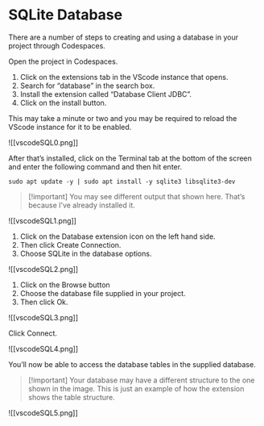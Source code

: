 # SQLite Database

There are a number of steps to creating and using a database in your project through Codespaces.

Open the project in Codespaces.

1. Click on the extensions tab in the VScode instance that opens.
2. Search for “database” in the search box.
3. Install the extension called “Database Client JDBC”.
4. Click on the install button.

This may take a minute or two and you may be required to reload the VScode instance for it to be enabled.

![[vscodeSQL0.png]]

After that’s installed, click on the Terminal tab at the bottom of the screen and enter the following command and then hit enter.

`sudo apt update -y | sudo apt install -y sqlite3 libsqlite3-dev`

> [!important] You may see different output that shown here. That’s because I’ve already installed it.


![[vscodeSQL1.png]]

1. Click on the Database extension icon on the left hand side.
2. Then click Create Connection.
3. Choose SQLite in the database options.

![[vscodeSQL2.png]]

1. Click on the Browse button
2. Choose the database file supplied in your project.
3. Then click Ok.

![[vscodeSQL3.png]]

Click Connect.

![[vscodeSQL4.png]]

You’ll now be able to access the database tables in the supplied database.

> [!important] Your database may have a different structure to the one shown in the image. This is just an example of how the extension shows the table structure.


![[vscodeSQL5.png]]